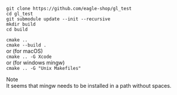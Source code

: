 `git clone https://github.com/eagle-shop/gl_test`  
`cd gl_test`  
`git submodule update --init --recursive`  
`mkdir build`  
`cd build`  

`cmake ..`  
`cmake --build .`  
or (for macOS)  
`cmake .. -G Xcode`  
or (for windows mingw)  
`cmake .. -G "Unix Makefiles"`  

Note  
It seems that mingw needs to be installed in a path without spaces.
